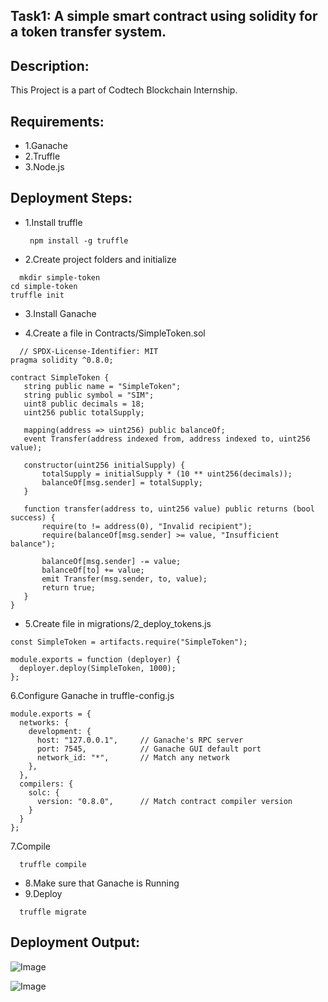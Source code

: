 ## Task1:   A simple smart contract using solidity for a token transfer system.

## Description:
This Project is a part of Codtech Blockchain Internship.

## Requirements:
- 1.Ganache
- 2.Truffle
- 3.Node.js

## Deployment Steps:
- 1.Install truffle
  ``` 
   npm install -g truffle
   ```
- 2.Create project folders and initialize
 ``` 
   mkdir simple-token
 cd simple-token
truffle init
   ```
- 3.Install Ganache

- 4.Create a file in Contracts/SimpleToken.sol
 ``` 
   // SPDX-License-Identifier: MIT
pragma solidity ^0.8.0;

contract SimpleToken {
    string public name = "SimpleToken";
    string public symbol = "SIM";
    uint8 public decimals = 18;
    uint256 public totalSupply;

    mapping(address => uint256) public balanceOf;
    event Transfer(address indexed from, address indexed to, uint256 value);

    constructor(uint256 initialSupply) {
        totalSupply = initialSupply * (10 ** uint256(decimals));
        balanceOf[msg.sender] = totalSupply;
    }

    function transfer(address to, uint256 value) public returns (bool success) {
        require(to != address(0), "Invalid recipient");
        require(balanceOf[msg.sender] >= value, "Insufficient balance");

        balanceOf[msg.sender] -= value;
        balanceOf[to] += value;
        emit Transfer(msg.sender, to, value);
        return true;
    }
}
```
- 5.Create file in migrations/2_deploy_tokens.js
```
const SimpleToken = artifacts.require("SimpleToken");

module.exports = function (deployer) {
  deployer.deploy(SimpleToken, 1000); 
};
 ```
6.Configure Ganache in truffle-config.js
```
module.exports = {
  networks: {
    development: {
      host: "127.0.0.1",     // Ganache's RPC server
      port: 7545,            // Ganache GUI default port
      network_id: "*",       // Match any network
    },
  },
  compilers: {
    solc: {
      version: "0.8.0",      // Match contract compiler version
    }
  }
};
 ```
7.Compile 
 ``` 
   truffle compile 
   ```
- 8.Make sure that Ganache is Running
- 9.Deploy
 ``` 
   truffle migrate
   ```

## Deployment Output:
![Image](https://github.com/user-attachments/assets/b05f7ef1-6937-4e92-baf4-cddc1e2ecf00)

![Image](https://github.com/user-attachments/assets/fda02e34-d9a4-4d9b-99ee-b7098ef69d93)
